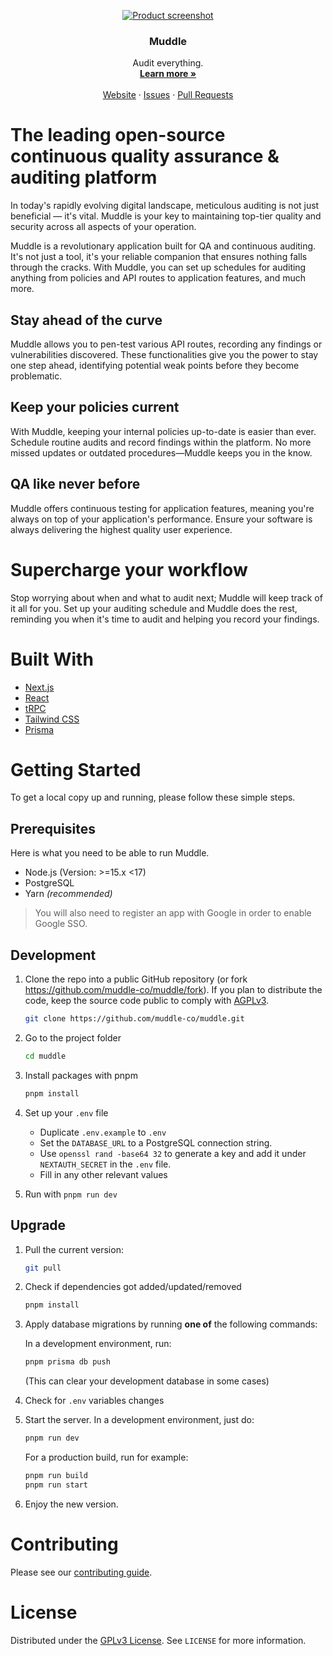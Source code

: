 <p align="center">
  <a href="https://muddle.co">
   <img src="https://muddle.co/screenshot.png" alt="Product screenshot">
  </a>

  <h3 align="center">Muddle</h3>

  <p align="center">
    Audit everything.
    <br />
    <a href="https://muddle.co"><strong>Learn more »</strong></a>
    <br />
    <br />
    <a href="https://muddle.co">Website</a>
    ·
    <a href="https://github.com/muddle-co/muddle/issues">Issues</a>
    ·
    <a href="https://github.com/muddle-co/muddle/pulls">Pull Requests</a>
  </p>
</p>

# The leading open-source continuous quality assurance & auditing platform

In today's rapidly evolving digital landscape, meticulous auditing is not just beneficial — it's vital. Muddle is your key to maintaining top-tier quality and security across all aspects of your operation.

Muddle is a revolutionary application built for QA and continuous auditing. It's not just a tool, it's your reliable companion that ensures nothing falls through the cracks. With Muddle, you can set up schedules for auditing anything from policies and API routes to application features, and much more.

## Stay ahead of the curve
Muddle allows you to pen-test various API routes, recording any findings or vulnerabilities discovered. These functionalities give you the power to stay one step ahead, identifying potential weak points before they become problematic.

## Keep your policies current
With Muddle, keeping your internal policies up-to-date is easier than ever. Schedule routine audits and record findings within the platform. No more missed updates or outdated procedures—Muddle keeps you in the know.

## QA like never before
Muddle offers continuous testing for application features, meaning you're always on top of your application's performance. Ensure your software is always delivering the highest quality user experience.

# Supercharge your workflow
Stop worrying about when and what to audit next; Muddle will keep track of it all for you. Set up your auditing schedule and Muddle does the rest, reminding you when it's time to audit and helping you record your findings.

# Built With

- [Next.js](https://nextjs.org)
- [React](https://reactjs.org)
- [tRPC](https://trpc.io)
- [Tailwind CSS](https://tailwindcss.com)
- [Prisma](https://prisma.io)

# Getting Started

To get a local copy up and running, please follow these simple steps.

## Prerequisites

Here is what you need to be able to run Muddle.

- Node.js (Version: >=15.x <17)
- PostgreSQL
- Yarn _(recommended)_

> You will also need to register an app with Google in order to enable Google SSO.

## Development
1. Clone the repo into a public GitHub repository (or fork https://github.com/muddle-co/muddle/fork). If you plan to distribute the code, keep the source code public to comply with [AGPLv3](https://github.com/muddle-co/muddle/blob/main/LICENSE).

   ```sh
   git clone https://github.com/muddle-co/muddle.git
   ```
1. Go to the project folder

   ```sh
   cd muddle
   ```
1. Install packages with pnpm

   ```sh
   pnpm install
   ```
1. Set up your `.env` file
   - Duplicate `.env.example` to `.env`
   - Set the `DATABASE_URL` to a PostgreSQL connection string.
   - Use `openssl rand -base64 32` to generate a key and add it under `NEXTAUTH_SECRET` in the `.env` file.
   - Fill in any other relevant values
1. Run with `pnpm run dev`

## Upgrade
1. Pull the current version:

   ```sh
   git pull
   ```
1. Check if dependencies got added/updated/removed

   ```sh
   pnpm install
   ```
1. Apply database migrations by running <b>one of</b> the following commands:

   In a development environment, run:

   ```sh
   pnpm prisma db push
   ```

   (This can clear your development database in some cases)
1. Check for `.env` variables changes
1. Start the server. In a development environment, just do:

   ```sh
   pnpm run dev
   ```

   For a production build, run for example:

   ```sh
   pnpm run build
   pnpm run start
   ```
1. Enjoy the new version.
<!-- DEPLOYMENT -->

# Contributing

Please see our [contributing guide](/CONTRIBUTING.md).

# License

Distributed under the [GPLv3 License](https://github.com/muddle-co/muddle/blob/main/LICENSE). See `LICENSE` for more information.
